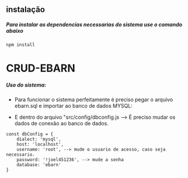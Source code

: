 ## instalação

##### Para instalar as dependencias necessarias do sistema use o comando abaixo
```bash
npm install
```

# CRUD-EBARN

##### Uso do sistema:
* Para funcionar o sistema perfeitamente é preciso pegar o arquivo ebarn.sql e importar ao banco de dados MYSQL:
- E dentro do arquivo "src/config/dbconfig.js --> É preciso mudar os dados de conexão ao banco de dados.
```
const dbConfig = {
    dialect: 'mysql',
    host: 'localhost',
    username: 'root', --> mude o usuario de acesso, caso seja necessario.
    password: '!joel451236', --> mude a senha
    database: 'ebarn'
}
```
